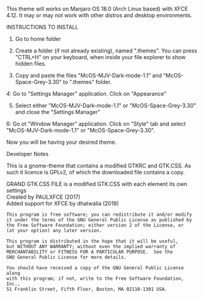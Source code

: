 ﻿This theme will works on Manjaro OS 18.0 (Arch Linux based) with XFCE 4.12. 
It may or may not work with other distros and desktop environments.

INSTRUCTIONS TO INSTALL

1. Go to home folder

2. Create a folder (if not already existing), named ".themes".
You can press "CTRL+H" on your keyboard, when inside your file explorer to show hidden files.

3. Copy and paste the files "McOS-MJV-Dark-mode-1.1" and "McOS-Space-Grey-3.30" to ".themes" folder.

4: Go to "Settings Manager" application. Click on "Appearance"

5. Select either "McOS-MJV-Dark-mode-1.1" or "McOS-Space-Grey-3.30" and close the "Settings Manager"

6: Go ot "Window Manager" application. Click on  "Style" tab and select "McOS-MJV-Dark-mode-1.1" or "McOS-Space-Grey-3.30".

Now you will be having your desired theme.


Developer Notes


This is a gnome-theme that contains a modified GTKRC and GTK.CSS.  As such it licence is GPLv2, of which the downloaded file contains a copy.

 GRAND GTK.CSS FILE is a modified GTK.CSS with each element its own settings  
 Created by PAULXFCE (2017)  
 Added support for XFCE by dhatwalia (2018)                            

    This program is free software; you can redistribute it and/or modify
    it under the terms of the GNU General Public License as published by
    the Free Software Foundation; either version 2 of the License, or
    (at your option) any later version.

    This program is distributed in the hope that it will be useful,
    but WITHOUT ANY WARRANTY; without even the implied warranty of
    MERCHANTABILITY or FITNESS FOR A PARTICULAR PURPOSE.  See the
    GNU General Public License for more details.

    You should have received a copy of the GNU General Public License along
    with this program; if not, write to the Free Software Foundation, Inc.,
    51 Franklin Street, Fifth Floor, Boston, MA 02110-1301 USA.
